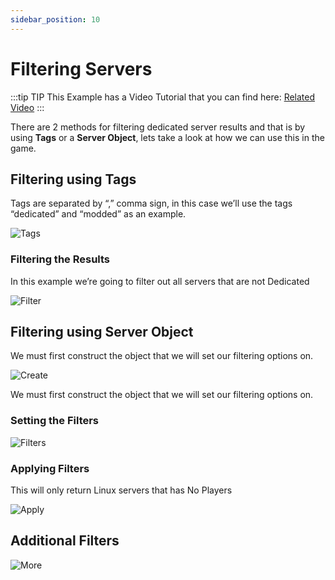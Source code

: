 ```yaml
---
sidebar_position: 10
---
```


# Filtering Servers
:::tip TIP
This Example has a Video Tutorial that you can find here: [Related Video](../../videos/dedicated-server.mdx)
:::

There are 2 methods for filtering dedicated server results and that is by using **Tags** or a **Server Object**, lets take a look at how we can use this in the game.

## Filtering using Tags
Tags are separated by “,” comma sign, in this case we’ll use the tags “dedicated” and “modded” as an example.

![Tags](https://eeldev.com/wp-content/uploads/2020/04/createserver.png)

### Filtering the Results
In this example we’re going to filter out all servers that are not Dedicated

![Filter](https://eeldev.com/wp-content/uploads/2020/04/filter.png)

## Filtering using Server Object
We must first construct the object that we will set our filtering options on.

![Create](https://eeldev.com/wp-content/uploads/2020/05/construct-1.png)

We must first construct the object that we will set our filtering options on.

### Setting the Filters
![Filters](https://eeldev.com/wp-content/uploads/2020/05/filters1.png)


### Applying Filters
This will only return Linux servers that has No Players

![Apply](https://eeldev.com/wp-content/uploads/2020/05/applying.png)

## Additional Filters
![More](https://eeldev.com/wp-content/uploads/2020/05/filters2.png)